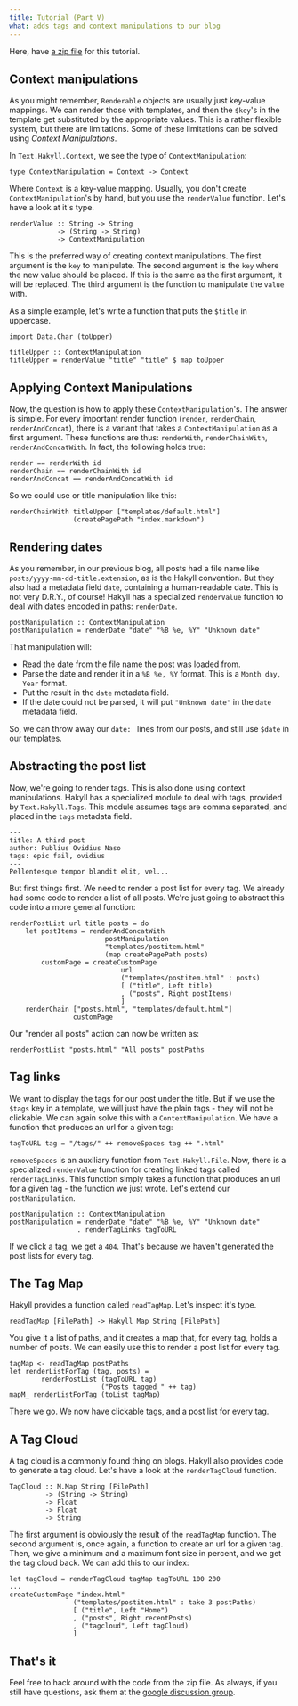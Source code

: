 ```yaml
---
title: Tutorial (Part V)
what: adds tags and context manipulations to our blog
---
```


Here, have [a zip file](examples/tagblog.zip) for this tutorial.

## Context manipulations

As you might remember, `Renderable` objects are usually just key-value mappings.
We can render those with templates, and then the `$key`'s in the template get
substituted by the appropriate values. This is a rather flexible system, but
there are limitations. Some of these limitations can be solved using
_Context Manipulations_.

In `Text.Hakyll.Context`, we see the type of `ContextManipulation`:

~~~~~{.haskell}
type ContextManipulation = Context -> Context
~~~~~

Where `Context` is a key-value mapping. Usually, you don't create
`ContextManipulation`'s by hand, but you use the `renderValue` function. Let's
have a look at it's type.

~~~~~{.haskell}
renderValue :: String -> String
            -> (String -> String)
            -> ContextManipulation
~~~~~

This is the preferred way of creating context manipulations. The first argument
is the `key` to manipulate. The second argument is the `key` where the new value
should be placed. If this is the same as the first argument, it will be
replaced. The third argument is the function to manipulate the `value` with.

As a simple example, let's write a function that puts the `$title` in uppercase.

~~~~~{.haskell}
import Data.Char (toUpper)

titleUpper :: ContextManipulation
titleUpper = renderValue "title" "title" $ map toUpper
~~~~~

## Applying Context Manipulations

Now, the question is how to apply these `ContextManipulation`'s. The answer is
simple. For every important render function (`render`, `renderChain`,
`renderAndConcat`), there is a variant that takes a `ContextManipulation` as a
first argument. These functions are thus: `renderWith`, `renderChainWith`,
`renderAndConcatWith`. In fact, the following holds true:

~~~~~{.haskell}
render == renderWith id
renderChain == renderChainWith id
renderAndConcat == renderAndConcatWith id
~~~~~

So we could use or title manipulation like this:

~~~~~{.haskell}
renderChainWith titleUpper ["templates/default.html"]
                (createPagePath "index.markdown")
~~~~~

## Rendering dates

As you remember, in our previous blog, all posts had a file name like
`posts/yyyy-mm-dd-title.extension`, as is the Hakyll convention. But they also
had a metadata field `date`, containing a human-readable date. This is not very
D.R.Y., of course! Hakyll has a specialized `renderValue` function to deal with
dates encoded in paths: `renderDate`.

~~~~~{.haskell}
postManipulation :: ContextManipulation
postManipulation = renderDate "date" "%B %e, %Y" "Unknown date"
~~~~~

That manipulation will:
- Read the date from the file name the post was loaded from.
- Parse the date and render it in a `%B %e, %Y` format. This is a
  `Month day, Year` format.
- Put the result in the `date` metadata field.
- If the date could not be parsed, it will put `"Unknown date"` in the `date`
  metadata field.

So, we can throw away our `date: ` lines from our posts, and still use `$date`
in our templates.

## Abstracting the post list

Now, we're going to render tags. This is also done using context manipulations.
Hakyll has a specialized module to deal with tags, provided by
`Text.Hakyll.Tags`. This module assumes tags are comma separated, and placed in
the `tags` metadata field.

    ---
    title: A third post
    author: Publius Ovidius Naso
    tags: epic fail, ovidius
    ---
    Pellentesque tempor blandit elit, vel...

But first things first. We need to render a post list for every tag. We already
had some code to render a list of all posts. We're just going to abstract this
code into a more general function:

~~~~{.haskell}
renderPostList url title posts = do
    let postItems = renderAndConcatWith
                        postManipulation
                        "templates/postitem.html"
                        (map createPagePath posts)
        customPage = createCustomPage
                            url
                            ("templates/postitem.html" : posts)
                            [ ("title", Left title)
                            , ("posts", Right postItems)
                            ]
    renderChain ["posts.html", "templates/default.html"]
                customPage
~~~~~

Our "render all posts" action can now be written as:

~~~~~{.haskell}
renderPostList "posts.html" "All posts" postPaths
~~~~~

## Tag links

We want to display the tags for our post under the title. But if we use the
`$tags` key in a template, we will just have the plain tags - they will not be
clickable. We can again solve this with a `ContextManipulation`. We have a
function that produces an url for a given tag:

~~~~~{.haskell}
tagToURL tag = "/tags/" ++ removeSpaces tag ++ ".html"
~~~~~

`removeSpaces` is an auxiliary function from `Text.Hakyll.File`. Now, there is
a specialized `renderValue` function for creating linked tags called
`renderTagLinks`. This function simply takes a function that produces an url
for a given tag - the function we just wrote. Let's extend our
`postManipulation`.

~~~~~{.haskell}
postManipulation :: ContextManipulation
postManipulation = renderDate "date" "%B %e, %Y" "Unknown date"
                 . renderTagLinks tagToURL
~~~~~

If we click a tag, we get a `404`. That's because we haven't generated the
post lists for every tag.

## The Tag Map

Hakyll provides a function called `readTagMap`. Let's inspect it's type.

~~~~~{.haskell}
readTagMap [FilePath] -> Hakyll Map String [FilePath]
~~~~~

You give it a list of paths, and it creates a map that, for every tag, holds
a number of posts. We can easily use this to render a post list for every tag.

~~~~~{.haskell}
tagMap <- readTagMap postPaths
let renderListForTag (tag, posts) =
        renderPostList (tagToURL tag)
                       ("Posts tagged " ++ tag)
mapM_ renderListForTag (toList tagMap)
~~~~~

There we go. We now have clickable tags, and a post list for every tag.

## A Tag Cloud

A tag cloud is a commonly found thing on blogs. Hakyll also provides code to
generate a tag cloud. Let's have a look at the `renderTagCloud` function.

~~~~~{.haskell}
TagCloud :: M.Map String [FilePath]
         -> (String -> String)
         -> Float
         -> Float
         -> String
~~~~~

The first argument is obviously the result of the `readTagMap` function. The
second argument is, once again, a function to create an url for a given tag.
Then, we give a minimum and a maximum font size in percent, and we get the
tag cloud back. We can add this to our index:

~~~~~{.haskell}
let tagCloud = renderTagCloud tagMap tagToURL 100 200
...
createCustomPage "index.html"
                ("templates/postitem.html" : take 3 postPaths)
                [ ("title", Left "Home")
                , ("posts", Right recentPosts)
                , ("tagcloud", Left tagCloud)
                ]
~~~~~

## That's it

Feel free to hack around with the code from the zip file. As always, if you
still have questions, ask them at the
[google discussion group](http://groups.google.com/group/hakyll).
